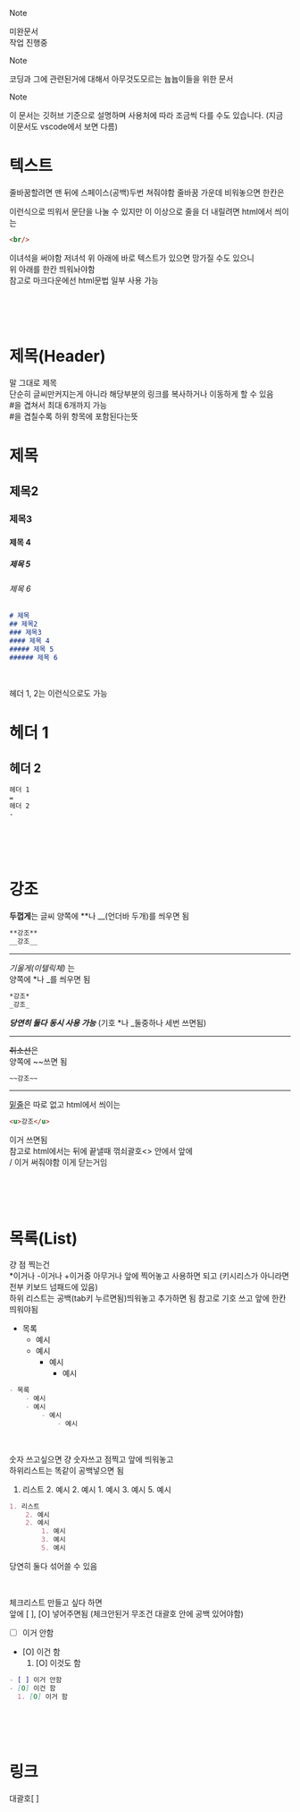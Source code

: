 > [!NOTE]
> 미완문서  
> 작업 진행중

> [!NOTE]
> 코딩과 그에 관련된거에 대해서 아무것도모르는 늅늅이들을 위한 문서

> [!NOTE]
> 이 문서는 깃허브 기준으로 설명하며 사용처에 따라 조금씩 다를 수도 있습니다. (지금 이문서도 vscode에서 보면 다름)

# 텍스트
줄바꿈할려면 맨 뒤에 스페이스(공백)두번 쳐줘야함
줄바꿈 가운데 비워놓으면 한칸은

이런식으로 띄워서 문단을 나눌 수 있지만 이 이상으로 줄을 더 내릴려면
html에서 씌이는
```markdown
<br/>
```
이녀석을 써야함
저녀석 위 아래에 바로 텍스트가 있으면 망가질 수도 있으니  
위 아래를 한칸 띄워놔야함  
참고로 마크다운에선 html문법 일부 사용 가능

<br/>
<br/>
<br/>


# 제목(Header)
말 그대로 제목  
단순히 글씨만커지는게 아니라 해당부분의 링크를 복사하거나 이동하게 할 수 있음  
#을 겹쳐서 최대 6개까지 가능  
#을 겹칠수록 하위 항목에 포함된다는뜻

# 제목
## 제목2
### 제목3
#### 제목 4
##### 제목 5
###### 제목 6

```markdown
# 제목
## 제목2
### 제목3
#### 제목 4
##### 제목 5
###### 제목 6
```
<br/>

헤더 1, 2는 이런식으로도 가능

헤더 1
=
헤더 2
-
```markdown
헤더 1
=
헤더 2
-
```

<br/>
<br/>
<br/>


# 강조

**두껍게**는
글씨 양쪽에 **나 __(언더바 두개)를 씌우면 됨

```markdown
**강조**
__강조__
```
---

*기울게(이텔릭체)* 는  
양쪽에 *나 _를 씌우면 됨

```markdown
*강조*
_강조_
```
___당연히 둘다 동시 사용 가능___ (기호 *나 _둘중하나 세번 쓰면됨)

---

~~취소선~~은  
양쪽에 ~~쓰면 됨
```markdown
~~강조~~
```

---

<u>밑줄</u>은 따로 없고 html에서 씌이는
```markdown
<u>강조</u>
```
이거 쓰면됨  
참고로 html에서는 뒤에 끝낼때 꺾쇠괄호<> 안에서 앞에  
/ 이거 써줘야함 이게 닫는거임


<br/>
<br/>
<br/>


# 목록(List)

걍 점 찍는건  
*이거나 -이거나 +이거중 아무거나 앞에 찍어놓고 사용하면 되고  (키시리스가 아니라면 전부 키보드 넘패드에 있음)  
하위 리스트는 공백(tab키 누르면됨)띄워놓고 추가하면 됨
참고로 기호 쓰고 앞에 한칸 띄워야됨

- 목록
    - 예시
    - 예시
        - 예시
            - 예시

```markdown
- 목록
    - 예시
    - 예시
        - 예시
            - 예시
```

<br/>

숫자 쓰고싶으면
걍 숫자쓰고 점찍고 앞에 띄워놓고  
하위리스트는 똑같이 공백넣으면 됨

1. 리스트
    2. 예시
    2. 예시
        1. 예시
        3. 예시
        5. 예시

```markdown
1. 리스트
    2. 예시
    2. 예시
        1. 예시
        3. 예시
        5. 예시
```
당연히 둘다 섞어쓸 수 있음

<br/>

체크리스트 만들고 싶다 하면  
앞에 [ ], [O] 넣어주면됨 (체크안된거 무조건 대괄호 안에 공백 있어야함)

- [ ] 이거 안함
- [O] 이건 함
  1. [O] 이것도 함

```markdown
- [ ] 이거 안함
- [O] 이건 함
  1. [O] 이거 함
```

<br/>
<br/>
<br/>


# 링크

대괄호[ ]